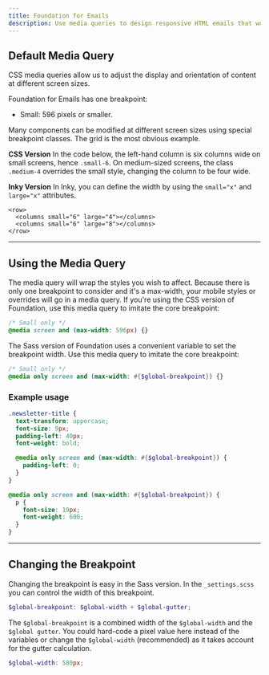 ```yaml
---
title: Foundation for Emails
description: Use media queries to design responsive HTML emails that work in any email client.
---
```


## Default Media Query

CSS media queries allow us to adjust the display and orientation of content at different screen sizes.

Foundation for Emails has one breakpoint:

- Small: 596 pixels or smaller.

Many components can be modified at different screen sizes using special breakpoint classes. The grid is the most obvious example. 

**CSS Version**
In the code below, the left-hand column is six columns wide on small screens, hence `.small-6`. On medium-sized screens, the class `.medium-4` overrides the small style, changing the column to be four wide.

**Inky Version**
In Inky, you can define the width by using the `small="x"` and `large="x"` attributes.

```
<row>
  <columns small="6" large="4"></columns>
  <columns small="6" large="8"></columns>
</row>
```

---

## Using the Media Query

The media query will wrap the styles you wish to affect. Because there is only one breakpoint to consider and it's a max-width, your mobile styles or overrides will go in a media query. If you're using the CSS version of Foundation, use this media query to imitate the core breakpoint:

```scss
/* Small only */
@media screen and (max-width: 596px) {}
```

The Sass version of Foundation uses a convenient variable to set the breakpoint width. Use this media query to imitate the core breakpoint:

```scss
/* Small only */
@media only screen and (max-width: #{$global-breakpoint}) {}
```

### Example usage

```scss
.newsletter-title {
  text-transform: uppercase;
  font-size: 9px;
  padding-left: 40px;
  font-weight: bold;

  @media only screen and (max-width: #{$global-breakpoint}) {
    padding-left: 0;
  }
}
```

```scss
@media only screen and (max-width: #{$global-breakpoint}) {
  p {
    font-size: 19px;
    font-weight: 600;
  }
}
```

---

## Changing the Breakpoint

Changing the breakpoint is easy in the Sass version. In the `_settings.scss` you can control the width of this breakpoint.

```scss
$global-breakpoint: $global-width + $global-gutter;
```

The `$global-breakpoint` is a combined width of the `$global-width` and the `$global gutter`. You could hard-code a pixel value here instead of the variables or change the `$global-width` (recommended) as it takes account for the gutter calculation.

```scss
$global-width: 580px;
```



